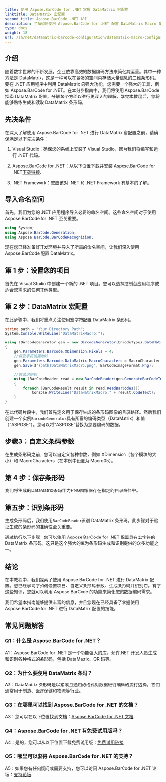 ```yaml
---
title: 使用 Aspose.BarCode for .NET 掌握 DataMatrix 宏配置
linktitle: DataMatrix 宏配置
second_title: Aspose.BarCode .NET API
description: 了解如何使用 Aspose.BarCode for .NET 配置 DataMatrix Macro 条形码。在 .NET 应用程序中生成、自定义和识别 DataMatrix 条形码。
type: docs
weight: 18
url: /zh/net/datamatrix-barcode-configuration/datamatrix-macro-configuration/
---
```

## 介绍

随着数字世界的不断发展，企业依靠高效的数据编码方法来简化其运营。其中一种方法是 DataMatrix，这是一种可以在紧凑的空间内存储大量信息的二维条形码。要在 .NET 应用程序中利用 DataMatrix 的强大功能，您需要一个强大的工具，例如 Aspose.BarCode for .NET。在本分步指南中，我们将使用 Aspose.BarCode 探索 DataMatrix 配置，分解各个方面以进行更深入的理解。学完本教程后，您将能够熟练生成和读取 DataMatrix 条形码。

## 先决条件

在深入了解使用 Aspose.BarCode for .NET 进行 DataMatrix 宏配置之前，请确保满足以下先决条件：

1. Visual Studio：确保您的系统上安装了 Visual Studio，因为我们将编写和运行 .NET 代码。

2.  Aspose.BarCode for .NET：从以下位置下载并安装 Aspose.BarCode for .NET[下载链接](https://releases.aspose.com/barcode/net/).

3. .NET Framework：您应该对 .NET 和 .NET Framework 有基本的了解。

## 导入命名空间

首先，我们为您的 .NET 应用程序导入必要的命名空间。这些命名空间对于使用 Aspose.BarCode for .NET 至关重要。

```csharp
using System;
using Aspose.BarCode.Generation;
using Aspose.BarCode.BarCodeRecognition;
```

现在您已经准备好开发环境并导入了所需的命名空间，让我们深入使用 Aspose.BarCode 配置 DataMatrix。

## 第 1 步：设置您的项目

首先在 Visual Studio 中创建一个新的 .NET 项目。您可以选择控制台应用程序或适合您需求的任何其他类型。

## 第 2 步：DataMatrix 宏配置

在此步骤中，我们将重点关注使用宏字符配置 DataMatrix 条形码。

```csharp
string path = "Your Directory Path";
System.Console.WriteLine("DataMatrixMacro:");

using (BarcodeGenerator gen = new BarcodeGenerator(EncodeTypes.DataMatrix, "ASPOSE"))
{
    gen.Parameters.Barcode.XDimension.Pixels = 4;
    //将宏字符设置为05
    gen.Parameters.Barcode.DataMatrix.MacroCharacters = MacroCharacter.Macro05;
    gen.Save($"{path}DataMatrixMacro.png", BarCodeImageFormat.Png);

    //尝试识别它
    using (BarCodeReader read = new BarCodeReader(gen.GenerateBarCodeImage(), DecodeType.DataMatrix))
    {
        foreach (BarCodeResult result in read.ReadBarCodes())
            Console.WriteLine("DataMatrixMacro:" + result.CodeText);
    }
}
```

在此代码片段中，我们首先定义用于保存生成的条形码图像的目录路径。然后我们创建一个实例`BarcodeGenerator`具有所需的编码类型（DataMatrix）和值（“ASPOSE”）。您可以将“ASPOSE”替换为您要编码的数据。

## 步骤3：自定义条码参数

在生成条形码之前，您可以自定义各种参数，例如 XDimension（各个模块的大小）和 MacroCharacters（在本例中设置为 Macro05）。

## 第 4 步：保存条形码

我们将生成的DataMatrix条码作为PNG图像保存在指定的目录路径中。

## 第五步：识别条形码

生成条形码后，我们使用`BarCodeReader`识别 DataMatrix 条形码。此步骤对于验证生成的条形码的准确性至关重要。

通过执行以下步骤，您可以使用 Aspose.BarCode for .NET 配置具有宏字符的 DataMatrix 条形码。这只是这个强大的库为条形码生成和识别提供的众多功能之一。

## 结论

在本教程中，我们探索了使用 Aspose.BarCode for .NET 进行 DataMatrix 配置。您已经学习了如何设置项目、自定义条形码参数、生成条形码并识别它。有了这些知识，您就可以利用 Aspose.BarCode 的功能来简化您的数据编码需求。

我们希望本指南能够提供丰富的信息，并且您现在已经具备了掌握使用 Aspose.BarCode for .NET 进行 DataMatrix 配置的技能。

## 常见问题解答

### Q1：什么是 Aspose.BarCode for .NET？

A1：Aspose.BarCode for .NET 是一个功能强大的库，允许.NET 开发人员生成和识别各种格式的条形码，包括 DataMatrix、QR 码等。

### Q2：为什么要使用 DataMatrix 条码？

A2：DataMatrix 条形码是以紧凑且通用的格式对数据进行编码的流行选择。它们通常用于制造、医疗保健和物流等行业。

### Q3：在哪里可以找到 Aspose.BarCode for .NET 的文档？

 A3：您可以在以下位置找到文档：[Aspose.BarCode for .NET 文档](https://reference.aspose.com/barcode/net/).

### Q4：Aspose.BarCode for .NET 有免费试用版吗？

A4：是的，您可以从以下位置下载免费试用版：[免费试用链接](https://releases.aspose.com/).

### Q5：哪里可以获得 Aspose.BarCode for .NET 的支持？

A5：如果您有任何疑问或需要支持，您可以访问 Aspose.BarCode for .NET 论坛：[支持论坛](https://forum.aspose.com/c/barcode/13).